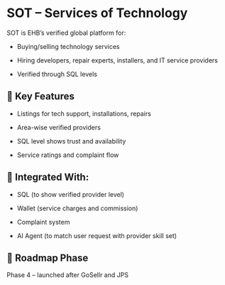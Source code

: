 # SOT – Services of Technology

SOT is EHB’s verified global platform for:

- Buying/selling technology services

- Hiring developers, repair experts, installers, and IT service providers

- Verified through SQL levels

## 🔧 Key Features

- Listings for tech support, installations, repairs

- Area-wise verified providers

- SQL level shows trust and availability

- Service ratings and complaint flow

## 🔗 Integrated With:

- SQL (to show verified provider level)

- Wallet (service charges and commission)

- Complaint system

- AI Agent (to match user request with provider skill set)

## 📌 Roadmap Phase

Phase 4 – launched after GoSellr and JPS
